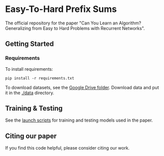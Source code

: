# Easy-To-Hard Prefix Sums

The official repository for the paper "Can You Learn an Algorithm? Generalizing from Easy to Hard Problems with Recurrent Networks".

## Getting Started
### Requirements
To install requirements:

```pip install -r requirements.txt```

To download datasets, see the [Google Drive folder](https://drive.google.com/drive/folders/1ad_ZESAddlfx-b3CnK1ohoKz6Sp8U-5g?usp=sharing). Download data and put it in the [./data](../data) directory.

## Training \& Testing
See the [launch scripts](./launch) for training and testing models used in the paper.

## Citing our paper
If you find this code helpful, please consider citing our work.
